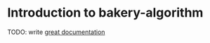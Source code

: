 # Introduction to bakery-algorithm

TODO: write [great documentation](http://jacobian.org/writing/great-documentation/what-to-write/)
